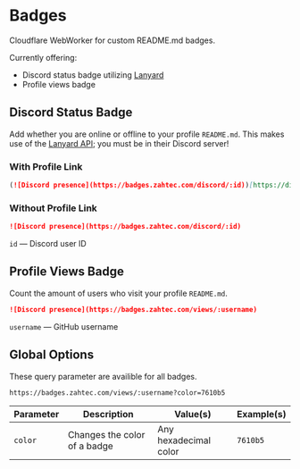 # Badges

Cloudflare WebWorker for custom README.md badges.

Currently offering:

- Discord status badge utilizing [Lanyard](https://github.com/Phineas/lanyard)
- Profile views badge

## Discord Status Badge

Add whether you are online or offline to your profile `README.md`. This makes use of the [Lanyard API](https://github.com/Phineas/lanyard); you must be in their Discord server!

### With Profile Link

```md
(![Discord presence](https://badges.zahtec.com/discord/:id))[https://discord.com/users/:id]
```

### Without Profile Link

```md
![Discord presence](https://badges.zahtec.com/discord/:id)
```

`id` — Discord user ID

## Profile Views Badge

Count the amount of users who visit your profile `README.md`.

```md
![Discord presence](https://badges.zahtec.com/views/:username)
```

`username` — GitHub username

## Global Options

These query parameter are availible for all badges.

```
https://badges.zahtec.com/views/:username?color=7610b5
```

| Parameter | Description                  | Value(s)              | Example(s) |
| --------- | ---------------------------- | --------------------- | ---------- |
| `color`   | Changes the color of a badge | Any hexadecimal color | `7610b5`   |
